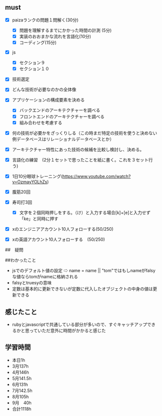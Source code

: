 
  

## must
- [x] paizaランクの問題１問解く(30分)
  - [x] 問題を理解するまでにかかった時間の計測 (5分)
  - [x] 実装のおおまかな流れを言語化(10分)
  - [x] コーディング(15分)
- [x] js
  - [x] セクション９
  - [x] セクション１０
- [x] 技術選定
- [x] どんな技術が必要なのかの全体像
- [x] アプリケーションの構成要素を決める
  - [x] バックエンドのアーキテクチャーを調べる
  - [x] フロントエンドのアーキテクチャーを調べる
  - [x] 組み合わせを考慮する
- [x] 何の技術が必要かをざっくりしる（この時まだ特定の技術を使うと決めない例データベースはリレーショナルデータベースとか）
- [x] アーキテクチャー特性にあった技術の候補を比較し検討し、決める。
- [x] 言語化の練習　(2分１セットで思ったことを紙に書く。これを３セット行う)
- [x] 1日10分眼球トレーニング(https://www.youtube.com/watch?v=OzmayYOLhZs)
- [x] 腹筋20回
- [x] 寿司打3回
  - [x] 文字を２個同時押しをする。（け）と入力する場合[k]+[e]と入力せず「ke」と同時に押す
- [x] xのエンジニアアカウント10人フォローする(50/250)
- [x] xの英語アカウント10人フォローする　(50/250)
     

##　疑問

##わかったこと
- jsでのデフォルト値の設定
  ⇨ name = name || "tom"ではもしnameがfalsyな値ならtomがnameに格納される
- falsyとtruesyの意味
- 定数は基本的に更新できないが定数に代入したオブジェクトの中身の値は更新できる




  
## 感じたこと
- rubyとjavascriptで共通している部分が多いので、すぐキャッチアップできるかと思っていただ意外に時間がかかると感じた


## 学習時間
  - 本日1h
  - 3月137h
  - 4月146h
  - 5月141.5h
  - 6月131h
  - 7月142.5h
  - 8月105h
  - 9月　40h
  - 合計1118h
    







